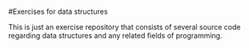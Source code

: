 #Exercises for data structures

This is just an exercise repository that consists of several source code regarding data structures and any related fields of programming. 

